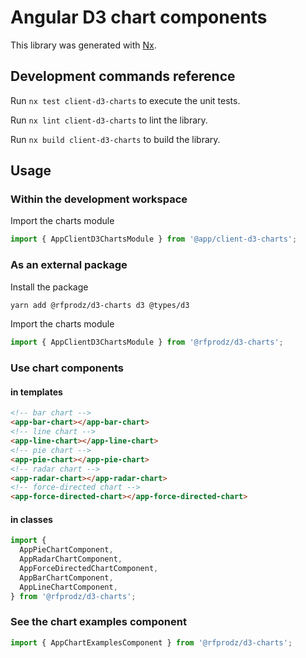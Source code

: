 # Angular D3 chart components

This library was generated with [Nx](https://nx.dev).

## Development commands reference

Run `nx test client-d3-charts` to execute the unit tests.

Run `nx lint client-d3-charts` to lint the library.

Run `nx build client-d3-charts` to build the library.

## Usage

### Within the development workspace

Import the charts module

```typescript
import { AppClientD3ChartsModule } from '@app/client-d3-charts';
```

### As an external package

Install the package

```bash
yarn add @rfprodz/d3-charts d3 @types/d3
```

Import the charts module

```typescript
import { AppClientD3ChartsModule } from '@rfprodz/d3-charts';
```

### Use chart components

#### in templates

```html
<!-- bar chart -->
<app-bar-chart></app-bar-chart>
<!-- line chart -->
<app-line-chart></app-line-chart>
<!-- pie chart -->
<app-pie-chart></app-pie-chart>
<!-- radar chart -->
<app-radar-chart></app-radar-chart>
<!-- force-directed chart -->
<app-force-directed-chart></app-force-directed-chart>
```

#### in classes

```typescript
import {
  AppPieChartComponent,
  AppRadarChartComponent,
  AppForceDirectedChartComponent,
  AppBarChartComponent,
  AppLineChartComponent,
} from '@rfprodz/d3-charts';
```

### See the chart examples component

```typescript
import { AppChartExamplesComponent } from '@rfprodz/d3-charts';
```
